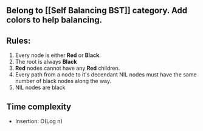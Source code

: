 ## Belong to [[Self Balancing BST]] category. Add colors to help balancing.

## Rules: 
1. Every node is either **Red** or **Black**.
2. The root is always **Black**
3. **Red** nodes cannot have any **Red** children.
4. Every path from a node to it's decendant NIL nodes must have the same number of black nodes along the way. 
5. NIL nodes are black
## Time complexity
- Insertion: O(Log n)


